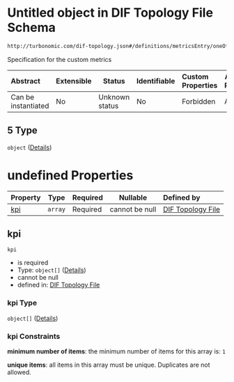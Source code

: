 # Untitled object in DIF Topology File Schema

```txt
http://turbonomic.com/dif-topology.json#/definitions/metricsEntry/oneOf/5
```

Specification for the custom metrics


| Abstract            | Extensible | Status         | Identifiable | Custom Properties | Additional Properties | Access Restrictions | Defined In                                                                                   |
| :------------------ | ---------- | -------------- | ------------ | :---------------- | --------------------- | ------------------- | -------------------------------------------------------------------------------------------- |
| Can be instantiated | No         | Unknown status | No           | Forbidden         | Allowed               | none                | [dif-total-schema.schema.json\*](../out/dif-total-schema.schema.json "open original schema") |

## 5 Type

`object` ([Details](dif-total-schema-definitions-_kpi.md))

# undefined Properties

| Property    | Type    | Required | Nullable       | Defined by                                                                                                                                                |
| :---------- | ------- | -------- | -------------- | :-------------------------------------------------------------------------------------------------------------------------------------------------------- |
| [kpi](#kpi) | `array` | Required | cannot be null | [DIF Topology File](dif-total-schema-definitions-_kpi-properties-kpi.md "http&#x3A;//turbonomic.com/dif-topology.json#/definitions/\_kpi/properties/kpi") |

## kpi




`kpi`

-   is required
-   Type: `object[]` ([Details](dif-total-schema-definitions-metricvaluewithkey.md))
-   cannot be null
-   defined in: [DIF Topology File](dif-total-schema-definitions-_kpi-properties-kpi.md "http&#x3A;//turbonomic.com/dif-topology.json#/definitions/\_kpi/properties/kpi")

### kpi Type

`object[]` ([Details](dif-total-schema-definitions-metricvaluewithkey.md))

### kpi Constraints

**minimum number of items**: the minimum number of items for this array is: `1`

**unique items**: all items in this array must be unique. Duplicates are not allowed.
